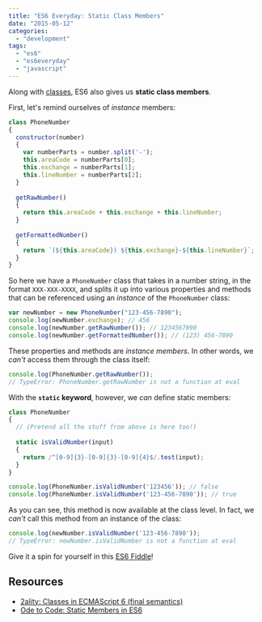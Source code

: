 ```yaml
---
title: "ES6 Everyday: Static Class Members"
date: "2015-05-12"
categories: 
  - "development"
tags: 
  - "es6"
  - "es6everyday"
  - "javascript"
---
```


Along with [classes](http://www.loganfranken.com/blog/852/es6-everyday-classes/), ES6 also gives us **static class members**.

First, let's remind ourselves of _instance_ members:

```javascript
class PhoneNumber
{
  constructor(number)
  {
    var numberParts = number.split('-');
    this.areaCode = numberParts[0];
    this.exchange = numberParts[1];
    this.lineNumber = numberParts[2];
  }
  
  getRawNumber()
  {
    return this.areaCode + this.exchange + this.lineNumber;
  }
  
  getFormattedNumber()
  {
    return `(${this.areaCode}) ${this.exchange}-${this.lineNumber}`;
  }
}
```

So here we have a `PhoneNumber` class that takes in a number string, in the format `XXX-XXX-XXXX`, and splits it up into various properties and methods that can be referenced using an _instance_ of the `PhoneNumber` class:

```javascript
var newNumber = new PhoneNumber("123-456-7890");
console.log(newNumber.exchange); // 456
console.log(newNumber.getRawNumber()); // 1234567890
console.log(newNumber.getFormattedNumber()); // (123) 456-7890
```

These properties and methods are _instance members_. In other words, we _can't_ access them through the class itself:

```javascript
console.log(PhoneNumber.getRawNumber());
// TypeError: PhoneNumber.getRawNumber is not a function at eval
```

With the **`static` keyword**, however, we _can_ define static members:

```javascript
class PhoneNumber
{
  // (Pretend all the stuff from above is here too!)
  
  static isValidNumber(input)
  {
    return /^[0-9]{3}-[0-9]{3}-[0-9]{4}$/.test(input);
  }
}

console.log(PhoneNumber.isValidNumber('123456')); // false
console.log(PhoneNumber.isValidNumber('123-456-7890')); // true
```

As you can see, this method is now available at the class level. In fact, we _can't_ call this method from an instance of the class:

```javascript
console.log(newNumber.isValidNumber('123-456-7890'));
// TypeError: newNumber.isValidNumber is not a function at eval
```

Give it a spin for yourself in this [ES6 Fiddle](http://www.es6fiddle.net/i9lf18iw/)!

## Resources

- [2ality: Classes in ECMAScript 6 (final semantics)](http://www.2ality.com/2015/02/es6-classes-final.html)
- [Ode to Code: Static Members in ES6](http://odetocode.com/blogs/scott/archive/2015/02/02/static-members-in-es6.aspx)
